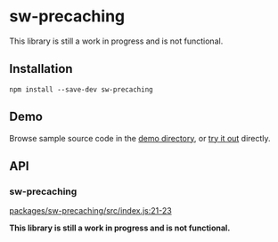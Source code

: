 # sw-precaching

This library is still a work in progress and is not functional.

## Installation

`npm install --save-dev sw-precaching`

## Demo

Browse sample source code in the [demo directory](https://github.com/GoogleChrome/sw-helpers/tree/future-of-sw-tooling/packages/sw-precaching/demo), or
[try it out](https://googlechrome.github.io/sw-helpers/sw-precaching/demo/) directly.

## API

<!-- Generated by documentation.js. Update this documentation by updating the source code. -->

### sw-precaching

[packages/sw-precaching/src/index.js:21-23](https://github.com/GoogleChrome/sw-helpers/blob/a6f471056b52998c278dcb22dfc96169ea99932a/packages/sw-precaching/src/index.js#L21-L23 "Source code on GitHub")

**This library is still a work in progress and is not functional.**
